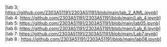 [lab 3; https://github.com/2303A51191/2303A51191/blob/main/lab_2_AIML.ipynb]             
[lab 4: https://github.com/2303A51191/2303A51191/blob/main/Lab_4.ipynb]           
[lab 5: https://github.com/2303A51191/2303A51191/blob/main/lab05.ipynb]                                   
[lab 6: https://github.com/2303A51191/2303A51191/blob/main/Lab_6.ipynb]                                    
[lab 7: https://github.com/2303A51191/2303A51191/blob/main/Lab7.ipynb]     
[lab 8 : https://github.com/2303A51191/2303A51191/blob/main/lab08.ipynb]
